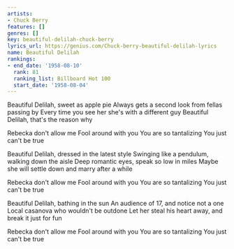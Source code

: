 ```yaml
---
artists:
- Chuck Berry
features: []
genres: []
key: beautiful-delilah-chuck-berry
lyrics_url: https://genius.com/Chuck-berry-beautiful-delilah-lyrics
name: Beautiful Delilah
rankings:
- end_date: '1958-08-10'
  rank: 81
  ranking_list: Billboard Hot 100
  start_date: '1958-08-04'
---
```

Beautiful Delilah, sweet as apple pie
Always gets a second look from fellas passing by
Every time you see her she's with a different guy
Beautiful Delilah, that's the reason why


Rebecka don't allow me
Fool around with you
You are so tantalizing
You just can't be true


Beautiful Delilah, dressed in the latest style
Swinging like a pendulum, walking down the aisle
Deep romantic eyes, speak so low in miles
Maybe she will settle down and marry after a while


Rebecka don't allow me
Fool around with you
You are so tantalizing
You just can't be true


Beautiful Delilah, bathing in the sun
An audience of 17, and notice not a one
Local casanova who wouldn't be outdone
Let her steal his heart away, and break it just for fun


Rebecka don't allow me
Fool around with you
You are so tantalizing
You just can't be true
